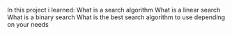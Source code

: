 In this project i learned:
What is a search algorithm
What is a linear search
What is a binary search
What is the best search algorithm to use depending on your needs